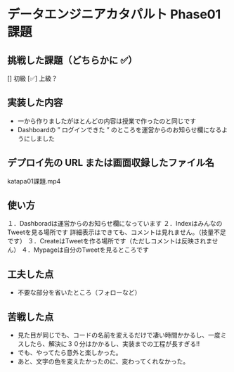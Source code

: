 # データエンジニアカタパルト Phase01 課題

## 挑戦した課題（どちらかに ✅）

[] 初級
[✅] 上級？

## 実装した内容

- 一から作りましたがほとんどの内容は授業で作ったのと同じです
- Dashboardの ” ログインできた ” のところを運営からのお知らせ欄になるようにしました

## デプロイ先の URL または画面収録したファイル名

katapa01課題.mp4

## 使い方

１．Dashboradは運営からのお知らせ欄になっています
２．IndexはみんなのTweetを見る場所です
    詳細表示はできても、コメントは見れません。（技量不足です）
３．CreateはTweetを作る場所です（ただしコメントは反映されません）
４．Mypageは自分のTweetを見るところです

## 工夫した点

- 不要な部分を省いたところ（フォローなど）

## 苦戦した点

- 見た目が同じでも、コードの名前を変えるだけで凄い時間かかるし、一度ミスしたら、解決に３０分はかかるし、実装までの工程が長すぎる!!
- でも、やってたら意外と楽しかった。
- あと、文字の色を変えたかったのに、変わってくれなかった。
